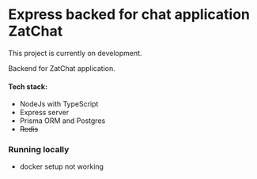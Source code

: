 # Express backed for chat application ZatChat

This project is currently on development.

Backend for ZatChat application.

#### Tech stack:
- NodeJs with TypeScript
- Express server
- Prisma ORM and Postgres
- <s>Redis</s>


### Running locally
- docker setup not working

